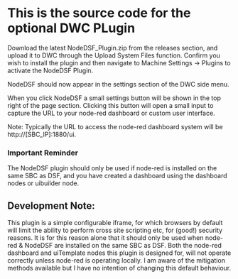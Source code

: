 # This is the source code for the optional DWC PLugin

Download the latest NodeDSF_Plugin.zip from the releases section, and upload it to DWC through the Upload System Files function. Confirm you wish to install the plugin and then navigate to Machine Settings -> Plugins to activate the NodeDSF Plugin.

NodeDSF should now appear in the settings section of the DWC side menu.

When you click NodeDSF a small settings button will be shown in the top right of the page section. Clicking this button will open a small input to capture the URL to your node-red dashboard or custom user interface.

Note: Typically the URL to access the node-red dashboard system will be http://[SBC_IP]:1880/ui.

### Important Reminder  
The NodeDSF plugin should only be used if node-red is installed on the same SBC as DSF, and you have created a dashboard using the dashboard nodes or uibuilder node. 

## Development Note:
This plugin is a simple configurable iframe, for which browsers by default will limit the ability to perform cross site scripting etc, for (good!) security reasons. It is for this reason alone that it should only be used when node-red & NodeDSF are installed on the same SBC as DSF. Both the node-red dashboard and uiTemplate nodes this plugin is designed for, will not operate correctly unless node-red is operating locally. I am aware of the mitigation methods available but I have no intention of changing this default behaviour.
